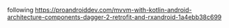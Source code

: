 following https://proandroiddev.com/mvvm-with-kotlin-android-architecture-components-dagger-2-retrofit-and-rxandroid-1a4ebb38c699